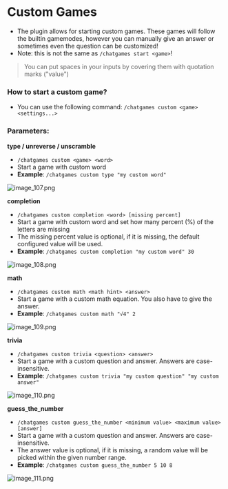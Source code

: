 # Custom Games

* The plugin allows for starting custom games. These games will follow the builtin gamemodes, however you can manually give an answer or sometimes even the question can be customized!
* Note: this is not the same as `/chatgames start <game>`!

> You can put spaces in your inputs by covering them with quotation marks ("value")

### How to start a custom game?
- You can use the following command: `/chatgames custom <game> <settings...>`

### Parameters:

**type / unreverse / unscramble**
- `/chatgames custom <game> <word>`
- Start a game with custom word
- **Example**: `/chatgames custom type "my custom word"`

![image_107.png](image_107.png)

**completion**
- `/chatgames custom completion <word> [missing percent]`
- Start a game with custom word and set how many percent (%) of the letters are missing
- The missing percent value is optional, if it is missing, the default configured value will be used.
- **Example**: `/chatgames custom completion "my custom word" 30`

![image_108.png](image_108.png)

**math**
- `/chatgames custom math <math hint> <answer>`
- Start a game with a custom math equation. You also have to give the answer.
- **Example**: `/chatgames custom math "√4" 2`

![image_109.png](image_109.png)

**trivia**
- `/chatgames custom trivia <question> <answer>`
- Start a game with a custom question and answer. Answers are case-insensitive.
- **Example**: `/chatgames custom trivia "my custom question" "my custom answer"`

![image_110.png](image_110.png)

**guess_the_number**
- `/chatgames custom guess_the_number <minimum value> <maximum value> [answer]`
- Start a game with a custom question and answer. Answers are case-insensitive.
- The answer value is optional, if it is missing, a random value will be picked within the given number range.
- **Example**: `/chatgames custom guess_the_number 5 10 8`

![image_111.png](image_111.png)